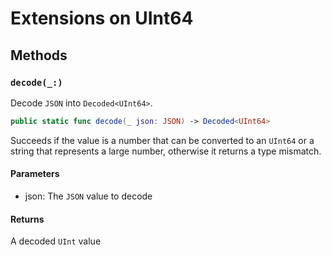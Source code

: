# Extensions on UInt64

## Methods

### `decode(_:)`

Decode `JSON` into `Decoded<UInt64>`.

``` swift
public static func decode(_ json: JSON) -> Decoded<UInt64> 
```

Succeeds if the value is a number that can be converted to an `UInt64` or a
string that represents a large number, otherwise it returns a type
mismatch.

#### Parameters

  - json: The `JSON` value to decode

#### Returns

A decoded `UInt` value
